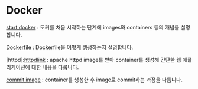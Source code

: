 # Docker

[start docker][startlink] : 도커를 처음 시작하는 단계에 images와 containers 등의 개념을 설명합니다.

[startlink]:https://ok-lab.tistory.com/112

[Dockerfile][docfilelink] : Dockerfile을 어떻게 생성하는지 설명합니다. 

[docfilelink]:https://ok-lab.tistory.com/113


[httpd]:[httpdlink] : apache httpd image를 받아 container를 생성해 간단한 웹 애플리케이션에 대한 내용을 다룹니다. 

[httpdlink]: https://ok-lab.tistory.com/117 "httpd"

[commit image][commitlink] : container를 생성한 후 image로 commit하는 과정을 다룹니다. 

[commitlink]: https://ok-lab.tistory.com/119 "commit"
